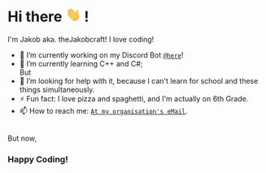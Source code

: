 # Hi there <img src="https://github.com/jkampich1411/jkampich1411/blob/main/gif/wave.gif" width="30px"> !
I'm Jakob aka. theJakobcraft!
I love coding!
- 🔭 I’m currently working on my Discord Bot [`@here`](https://github.com/jkampich1411/jbot)!
- 🌱 I’m currently learning C++ and C#;<br>
But<br>
- 🤔 I’m looking for help with it, because I can't learn for school and these things simultaneously.
- ⚡ Fun fact: I love pizza and spaghetti, and I'm actually on 6th Grade.
- 📫 How to reach me: [`At my organisation's eMail`](mailto:info@thejakobcraft.xyz).
<br>
But now,<br>

### Happy Coding!

<!--
**jkampich1411/jkampich1411** is a ✨ _special_ ✨ repository because its `README.md` (this file) appears on your GitHub profile.
-->
